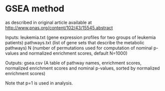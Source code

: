 # GSEA method 
as described in original article available at http://www.pnas.org/content/102/43/15545.abstract

Inputs: leukemia.txt (gene expression profiles for two groups of leukemia patients)
         pathways.txt (list of gene sets that describe the metabolic pathways)
         N (number of permutations used for computation of nominal p-values and normalized enrichment scores, default N=1000)

Outputs: gsea.csv (A table of pathway names, enrichment scores, normalized enrichment scores and nominal p-values, sorted by normalized enrichment scores)
 
 Note that p=1 is used in analysis.  
